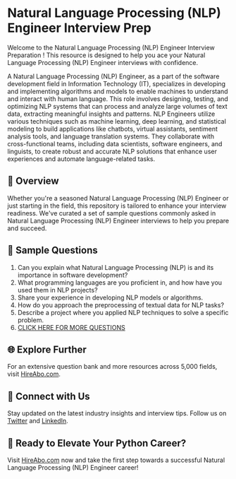 # Natural Language Processing (NLP) Engineer Interview Prep

Welcome to the Natural Language Processing (NLP) Engineer Interview Preparation ! This resource is designed to help you ace your Natural Language Processing (NLP) Engineer interviews with confidence.

A Natural Language Processing (NLP) Engineer, as a part of the software development field in Information Technology (IT), specializes in developing and implementing algorithms and models to enable machines to understand and interact with human language. This role involves designing, testing, and optimizing NLP systems that can process and analyze large volumes of text data, extracting meaningful insights and patterns. NLP Engineers utilize various techniques such as machine learning, deep learning, and statistical modeling to build applications like chatbots, virtual assistants, sentiment analysis tools, and language translation systems. They collaborate with cross-functional teams, including data scientists, software engineers, and linguists, to create robust and accurate NLP solutions that enhance user experiences and automate language-related tasks.

## 🚀 Overview

Whether you're a seasoned Natural Language Processing (NLP) Engineer or just starting in the field, this repository is tailored to enhance your interview readiness. We've curated a set of sample questions commonly asked in Natural Language Processing (NLP) Engineer interviews to help you prepare and succeed.

## 📝 Sample Questions

1. Can you explain what Natural Language Processing (NLP) is and its importance in software development?
2. What programming languages are you proficient in, and how have you used them in NLP projects?
3. Share your experience in developing NLP models or algorithms.
4. How do you approach the preprocessing of textual data for NLP tasks?
5. Describe a project where you applied NLP techniques to solve a specific problem.
6. [CLICK HERE FOR MORE QUESTIONS](https://hireabo.com/job/0_0_24/Natural%20Language%20Processing%20NLP%20Engineer)

## 🌐 Explore Further

For an extensive question bank and more resources across 5,000 fields, visit [HireAbo.com](https://www.hireabo.com).

## 📱 Connect with Us

Stay updated on the latest industry insights and interview tips. Follow us on [Twitter](https://twitter.com/hireabo) and [LinkedIn](https://www.linkedin.com/in/hire-abo-3609972a8/).

## 🚀 Ready to Elevate Your Python Career?

Visit [HireAbo.com](https://www.hireabo.com) now and take the first step towards a successful Natural Language Processing (NLP) Engineer career!